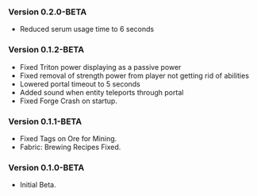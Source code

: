 ### Version 0.2.0-BETA
- Reduced serum usage time to 6 seconds

### Version 0.1.2-BETA
- Fixed Triton power displaying as a passive power
- Fixed removal of strength power from player not getting rid of abilities
- Lowered portal timeout to 5 seconds
- Added sound when entity teleports through portal
- Fixed Forge Crash on startup.

### Version 0.1.1-BETA
- Fixed Tags on Ore for Mining.
- Fabric: Brewing Recipes Fixed.

### Version 0.1.0-BETA
- Initial Beta.